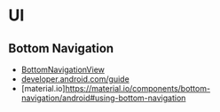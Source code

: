 # UI

## Bottom Navigation

- [BottomNavigationView](https://developer.android.com/reference/com/google/android/material/bottomnavigation/BottomNavigationView)
- [developer.android.com/guide](https://developer.android.com/guide/navigation/navigation-ui#bottom_navigation)
- [material.io]https://material.io/components/bottom-navigation/android#using-bottom-navigation